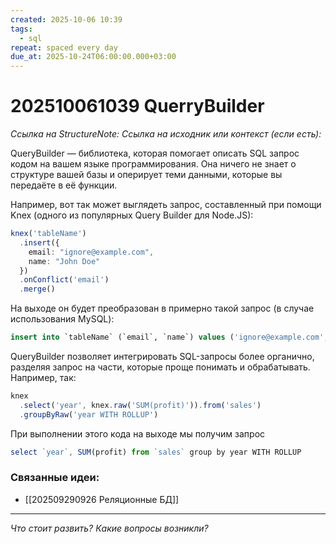 ```yaml
---
created: 2025-10-06 10:39
tags:
  - sql
repeat: spaced every day
due_at: 2025-10-24T06:00:00.000+03:00
---
```

# 202510061039 QuerryBuilder

*Ссылка на StructureNote:* 
*Ссылка на исходник или контекст (если есть):* 

QueryBuilder — библиотека, которая помогает описать SQL запрос кодом на вашем языке программирования. Она ничего не знает о структуре вашей базы и оперирует теми данными, которые вы передаёте в её функции.

Например, вот так может выглядеть запрос, составленный при помощи Knex (одного из популярных Query Builder для Node.JS):

```ts
knex('tableName')
  .insert({
    email: "ignore@example.com",
    name: "John Doe"
  })
  .onConflict('email')
  .merge()
```

На выходе он будет преобразован в примерно такой запрос (в случае использования MySQL):

```sql
insert into `tableName` (`email`, `name`) values ('ignore@example.com', 'John Doe') on duplicate key update `email` = values(`email`), `name` = values(`name`)
```

QueryBuilder позволяет интегрировать SQL-запросы более органично, разделяя запрос на части, которые проще понимать и обрабатывать. Например, так:

```ts
knex
  .select('year', knex.raw('SUM(profit)')).from('sales')
  .groupByRaw('year WITH ROLLUP')
```

При выполнении этого кода на выходе мы получим запрос

```ts
select `year`, SUM(profit) from `sales` group by year WITH ROLLUP
```

### Связанные идеи:

* [[202509290926 Реляционные БД]]
---

*Что стоит развить? Какие вопросы возникли?*
